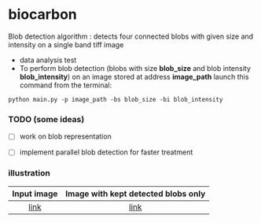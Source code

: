 # biocarbon

Blob detection algorithm : detects four connected blobs with given size and intensity on a single band tiff image

* data analysis test
* To perform blob detection (blobs with size **blob_size** and blob intensity **blob_intensity**) on an image stored at address **image_path** launch this command from the terminal:
```
python main.py -p image_path -bs blob_size -bi blob_intensity
```

### TODO (some ideas)
- [ ] work on blob representation
- [ ] implement parallel blob detection for faster treatment


### illustration 

Input image            |  Image with kept detected blobs only
:-------------------------:|:-------------------------:
[link](data/blobs.tif) |  [link](data/blobs_detected.tif)


